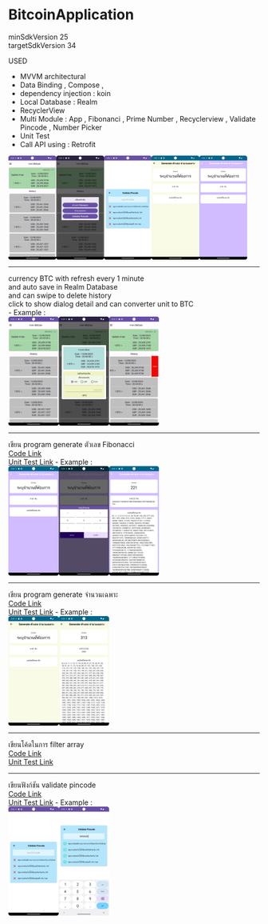 # BitcoinApplication

minSdkVersion 25
<br>
targetSdkVersion 34

USED
- MVVM architectural
- Data Binding , Compose , 
- dependency injection : koin
- Local Database : Realm
- RecyclerView
- Multi Module : App , Fibonanci , Prime Number , Recyclerview , Validate Pincode , Number Picker
- Unit Test
- Call API using : Retrofit

<div style="display:flex;">
<img alt="App image" src="/graphics/screenshot_main.png" width="19%">
<img alt="App image" src="/graphics/screenshot_main_dialog_other.png" width="19%">
<img alt="App image" src="/graphics/screenshot_pincode.png" width="19%">
<img alt="App image" src="/graphics/screenshot_prime_number.png" width="19%">
<img alt="App image" src="/graphics/screenshot_fibonacci.png" width="19%">
</div>
<hr>
currency BTC with refresh every 1 minute <br>
and auto save in Realm Database<br>
and can swipe to delete history<br>
click to show dialog detail and can converter unit to BTC<br>
- Example :
<div style="display:flex;">
<img alt="App image" src="/graphics/screenshot_main.png" width="20%">
<img alt="App image" src="/graphics/screenshot_main_detail_and_converter.png" width="20%">
<img alt="App image" src="/graphics/screenshot_main_swipe_to_delete.png" width="20%">
</div>
<hr>
เขียน program generate ตัวเลข Fibonacci 
<br>
<a href='/fibonacci/src/main/java/com/nut/cdev/fibonacci/ext/FibonacciExt.kt'>Code Link</a>
<br>
<a href='/fibonacci/src/test/java/com/nut/cdev/fibonacci/ext/FibonacciExtKtTest.kt'>Unit Test Link</a>
- Example :
<br>
<div style="display:flex;">
<img alt="App image" src="/graphics/screenshot_fibonacci.png" width="20%">
<img alt="App image" src="/graphics/screenshot_fibonacci_input.png" width="20%">
<img alt="App image" src="/graphics/screenshot_fibonacci_result.png" width="20%">
</div>
<hr>
เขียน program generate จำนวนเฉพาะ 
<br>
<a href='/prime_number/src/main/java/com/nut/cdev/prime_number/ext/PrimeNumberExt.kt'>Code Link</a>
<br>
<a href='/prime_number/src/test/java/com/nut/cdev/prime_number/ext/PrimeNumberExtKtTest.kt'>Unit Test Link</a>
- Example :
<br>
<div style="display:flex;">
<img alt="App image" src="/graphics/screenshot_prime_number.png" width="20%">
<img alt="App image" src="/graphics/screenshot_prime_number_result.png" width="20%">
</div>
<hr>
เขียนโค้ดในการ filter array
<br>
<a href='/filter_array/src/main/java/com/nut/cdev/filter_array/ext/FilterArrayExt.kt'>Code Link</a>    
<br>
<a href='/filter_array/src/test/java/com/nut/cdev/filter_array/ext/FilterArrayExtKtTest.kt'>Unit Test Link</a>
<hr>
เขียนฟังก์ชัน validate pincode
<br>
<a href='/validate/src/main/java/com/nut/cdev/validate/ext/ValidateExt.kt'>Code Link</a>
<br>
<a href='/validate/src/test/java/com/nut/cdev/validate/ext/ValidateExtKtTest.kt'>Unit Test Link</a>
- Example :
<br>
<div style="display:flex;">
<img alt="App image" src="/graphics/screenshot_pincode.png" width="20%">
<img alt="App image" src="/graphics/screenshot_pincode_input.png" width="20%">
</div>
